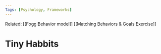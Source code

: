 ```yaml
---
Tags: [Psychology, Frameworks]
---
```

Related: [[Fogg Behavior model]] [[Matching Behaviors & Goals Exercise]]

# Tiny Habbits

